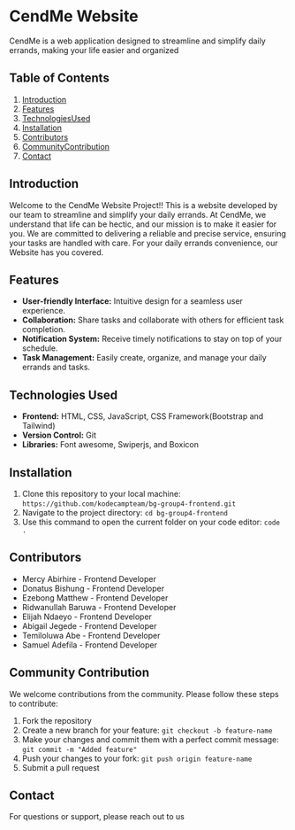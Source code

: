 # CendMe Website

CendMe is a web application designed to streamline and simplify daily errands, making your life easier and organized

## Table of Contents
1. [Introduction](#introduction)
2. [Features](#features)
3. [TechnologiesUsed](#technologiesused)
4. [Installation](#installation)
5. [Contributors](#contributors)
6. [CommunityContribution](#Communitycontribution)
7. [Contact](#contact)

## Introduction
Welcome to the CendMe Website Project!! This is a website developed by our team to streamline and simplify your daily errands. At CendMe, we understand that life can be hectic, and our mission is to make it easier for you. We are committed to delivering a reliable and precise service, ensuring your tasks are handled with care. For your daily errands convenience, our Website has you covered.

## Features
- **User-friendly Interface:** Intuitive design for a seamless user experience.
- **Collaboration:** Share tasks and collaborate with others for efficient task completion.
- **Notification System:** Receive timely notifications to stay on top of your schedule.
- **Task Management:** Easily create, organize, and manage your daily errands and tasks.

## Technologies Used
- **Frontend:** HTML, CSS, JavaScript, CSS Framework(Bootstrap and Tailwind)
- **Version Control:** Git
- **Libraries:** Font awesome, Swiperjs, and Boxicon

## Installation
1. Clone this repository to your local machine:
`https://github.com/kodecampteam/bg-group4-frontend.git`
2. Navigate to the project directory: `cd bg-group4-frontend`
3. Use this command to open the current folder on your code editor: `code .`

## Contributors
- Mercy Abirhire - Frontend Developer
- Donatus Bishung - Frontend Developer
- Ezebong Matthew - Frontend Developer
- Ridwanullah Baruwa - Frontend Developer
- Elijah Ndaeyo - Frontend Developer
- Abigail Jegede - Frontend Developer
- Temiloluwa Abe - Frontend Developer
- Samuel Adefila - Frontend Developer

## Community Contribution
We welcome contributions from the community. Please follow these steps to contribute:
1. Fork the repository
2. Create a new branch for your feature: `git checkout -b feature-name`
3. Make your changes and commit them with a perfect commit message: `git commit -m "Added feature"`
4. Push your changes to your fork: `git push origin feature-name`
5. Submit a pull request

## Contact
For questions or support, please reach out to us
